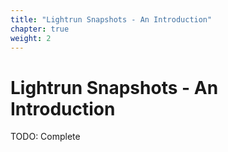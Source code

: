```yaml
---
title: "Lightrun Snapshots - An Introduction"
chapter: true
weight: 2
---
```


# Lightrun Snapshots - An Introduction

TODO: Complete